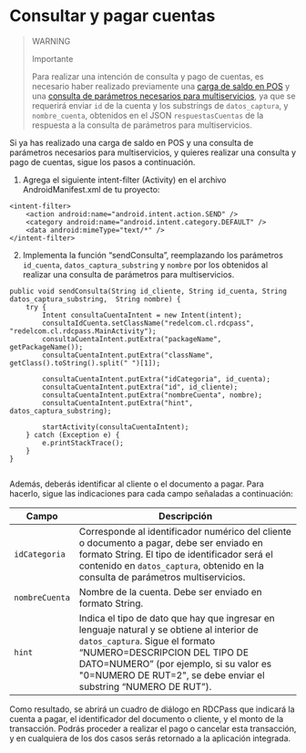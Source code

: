 # Consultar y pagar cuentas

> WARNING
> 
> Importante
>
> Para realizar una intención de consulta y pago de cuentas, es necesario haber realizado previamente una [carga de saldo en POS](/developers/es/docs/redelcom/local-integration/android/payments-processing/load-money-in-pos) y una [consulta de parámetros necesarios para multiservicios](/developers/es/docs/redelcom/local-integration/android/payments-processing/query-multiservice-parameters), ya que se requerirá enviar `id` de la cuenta y los substrings de `datos_captura`, y `nombre_cuenta`, obtenidos en el JSON `respuestasCuentas` de la respuesta a la consulta de parámetros para multiservicios.


Si ya has realizado una carga de saldo en POS y una consulta de parámetros necesarios para multiservicios, y quieres realizar una consulta y pago de cuentas, sigue los pasos a continuación.

1. Agrega el siguiente intent-filter (Activity) en el archivo AndroidManifest.xml de tu proyecto:

```android
<intent-filter> 
	<action android:name="android.intent.action.SEND" /> 
	<category android:name="android.intent.category.DEFAULT" /> 
	<data android:mimeType="text/*" /> 
</intent-filter>

```

2. Implementa la función “sendConsulta”, reemplazando los parámetros `id_cuenta`, `datos_captura_substring` y `nombre` por los obtenidos al realizar una consulta de parámetros para multiservicios.

```android
public void sendConsulta(String id_cliente, String id_cuenta, String datos_captura_substring,  String nombre) { 
	try { 
		Intent consultaCuentaIntent = new Intent(intent); 
		consultaIdCuenta.setClassName("redelcom.cl.rdcpass",  "redelcom.cl.rdcpass.MainActivity"); 
		consultaCuentaIntent.putExtra("packageName", getPackageName()); 
		consultaCuentaIntent.putExtra("className", getClass().toString().split(" ")[1]);   
	
		consultaCuentaIntent.putExtra("idCategoria", id_cuenta); 
		consultaCuentaIntent.putExtra("id", id_cliente); 
		consultaCuentaIntent.putExtra("nombreCuenta", nombre); 
		consultaCuentaIntent.putExtra("hint", datos_captura_substring); 
	
		startActivity(consultaCuentaIntent); 
	} catch (Exception e) { 
 		e.printStackTrace(); 
	} 
} 
 
```

Además, deberás identificar al cliente o el documento a pagar. Para hacerlo, sigue las indicaciones para cada campo señaladas a continuación:

| Campo | Descripción |
|---|---|
| `idCategoria` | Corresponde al identificador numérico del cliente o documento a pagar, debe ser enviado en formato String. El tipo de identificador será el contenido en `datos_captura`, obtenido en la consulta de parámetros multiservicios. |
| `nombreCuenta` | Nombre de la cuenta. Debe ser enviado en formato String. |
| `hint` | Indica el tipo de dato que hay que ingresar en lenguaje natural y se obtiene al interior de `datos_captura`. Sigue el formato “NUMERO=DESCRIPCION DEL TIPO DE DATO=NUMERO” (por ejemplo, si su valor es "0=NUMERO DE RUT=2", se debe enviar el substring “NUMERO DE RUT”). |


Como resultado, se abrirá un cuadro de diálogo en RDCPass que indicará la cuenta a pagar, el identificador del documento o cliente, y el monto de la transacción. Podrás proceder a realizar el pago o cancelar esta transacción, y en cualquiera de los dos casos serás retornado a la aplicación integrada.
